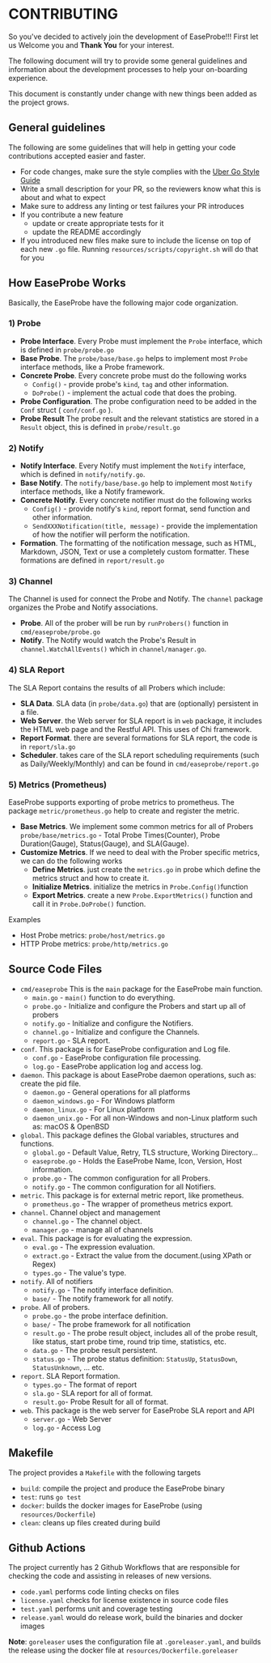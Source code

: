 # CONTRIBUTING
So you've decided to actively join the development of EaseProbe!!! First let us Welcome you and **Thank You** for your interest.

The following document will try to provide some general guidelines and information about the development processes to help your on-boarding experience.

This document is constantly under change with new things been added as the project grows.

## General guidelines
The following are some guidelines that will help in getting your code contributions accepted easier and faster.

* For code changes, make sure the style complies with the [Uber Go Style Guide](https://github.com/uber-go/guide/blob/master/style.md)
* Write a small description for your PR, so the reviewers know what this is about and what to expect
* Make sure to address any linting or test failures your PR introduces
* If you contribute a new feature
    * update or create appropriate tests for it
    * update the README accordingly
* If you introduced new files make sure to include the license on top of each new `.go` file. Running `resources/scripts/copyright.sh` will do that for you

## How EaseProbe Works
Basically, the EaseProbe have the following major code organization.

### 1) Probe

- **Probe Interface**. Every Probe must implement the `Probe` interface, which is defined in `probe/probe.go`
- **Base Probe**. The `probe/base/base.go` helps to implement most `Probe` interface methods, like a Probe framework.
- **Concrete Probe**. Every concrete probe must do the following works
    - `Config()` - provide probe's `kind`, `tag` and other information.
    - `DoProbe()` - implement the actual code that does the probing.
- **Probe Configuration**. The probe configuration need to be added in the `Conf` struct ( `conf/conf.go` ).
- **Probe Result** The probe result and the relevant statistics are stored in a `Result` object, this is defined in `probe/result.go`

### 2) Notify

- **Notify Interface**. Every Notify must implement the `Notify` interface, which is defined in `notify/notify.go`.
- **Base Notify**. The `notify/base/base.go` help to implement most `Notify` interface methods, like a Notify framework.
- **Concrete Notify**. Every concrete notifier must do the following works
    - `Config()` - provide notify's `kind`, report format, send function and other information.
    - `SendXXXNotification(title, message)` - provide the implementation of how the notifier will perform the notification.
-  **Formation**. The formatting of the notification message, such as HTML, Markdown, JSON, Text or use a completely custom formatter. These formations are defined in `report/result.go`


### 3) Channel

The Channel is used for connect the Probe and Notify. The `channel` package organizes the Probe and Notify associations.

- **Probe**. All of the prober will be run by `runProbers()` function in `cmd/easeprobe/probe.go`
- **Notify**. The Notify would watch the Probe's Result in `channel.WatchAllEvents()` which in `channel/manager.go`.


### 4) SLA Report

The SLA Report contains the results of all Probers which include:

- **SLA Data**. SLA data (in `probe/data.go`) that are (optionally) persistent in a file.
- **Web Server**. the Web server for SLA report is in `web` package, it includes the HTML web page and the Restful API. This uses of Chi framework.
- **Report Format**. there are several formations for SLA report, the code is in `report/sla.go`
- **Scheduler**. takes care of the SLA report scheduling requirements (such as Daily/Weekly/Monthly) and can be found in `cmd/easeprobe/report.go`

### 5) Metrics (Prometheus)

EaseProbe supports exporting of probe metrics to prometheus. The package `metric/prometheus.go` help to create and register the metric.


- **Base Metrics**. We implement some common metrics for all of Probers `probe/base/metrics.go` - Total Probe Times(Counter), Probe Duration(Gauge), Status(Gauge), and SLA(Gauge).
- **Customize Metrics**. If we need to deal with the Prober specific metrics, we can do the following works
    - **Define Metrics**. just create the `metrics.go` in probe which define the metrics struct and how to create it.
    - **Initialize Metrics**. initialize the metrics in `Probe.Config()`function
    - **Export Metrics**. create a new `Probe.ExportMetrics()` function and call it in `Probe.DoProbe()` function.

Examples
- Host Probe metrics: `probe/host/metrics.go`
- HTTP Probe metrics: `probe/http/metrics.go`


## Source Code Files
* `cmd/easeprobe` This is the `main` package for the EaseProbe main function.
    * `main.go` - `main()` function to do everything.
    * `probe.go` - Initialize and configure the Probers and start up all of probers
    * `notify.go` - Initialize and configure the Notifiers.
    * `channel.go` - Initialize and configure the Channels.
    * `report.go` - SLA report.
* `conf`. This package is for EaseProbe configuration and Log file.
    * `conf.go` - EaseProbe configuration file processing.
    * `log.go` - EaseProbe application log and access log.
* `daemon`. This package is about EaseProbe daemon operations, such as: create the pid file.
    * `daemon.go` -  General operations for all platforms
    * `daemon_windows.go` - For Windows platform
    * `daemon_linux.go` - For Linux platform
    * `daemon_unix.go` - For all non-Windows and non-Linux platform such as: macOS & OpenBSD
* `global`. This package defines the Global variables, structures and functions.
    * `global.go` - Default Value, Retry, TLS structure, Working Directory...
    * `easeprobe.go` - Holds the EaseProbe Name, Icon, Version, Host information.
    * `probe.go` - The common configuration for all Probers.
    * `notify.go` - The common configuration for all Notifiers.
* `metric`. This package is for external metric report, like prometheus.
    * `prometheus.go` - The wrapper of prometheus metrics export.
* `channel`. Channel object and management
    * `channel.go` - The channel object.
    * `manager.go` - manage all of channels
* `eval`. This package is for evaluating the expression.
    * `eval.go` - The expression evaluation.
    * `extract.go` - Extract the value from the document.(using XPath or Regex)
    * `types.go` - The value's type.
* `notify`. All of notifiers
    * `notify.go` - The notify interface definition.
    * `base/` - The notify framework for all notify.
* `probe`. All of probers.
    * `probe.go` - the probe interface definition.
    * `base/` - The probe framework for all notification
    * `result.go` - The probe result object, includes all of the probe result, like status, start probe time, round trip time, statistics, etc.
    * `data.go` - The probe result persistent.
    * `status.go` - The probe status definition: `StatusUp`, `StatusDown`, `StatusUnknown`, ... etc.
* `report`. SLA Report formation.
    * `types.go` - The format of report
    * `sla.go` - SLA report for all of format.
    * `result.go`- Probe Result for all of format.
* `web`. This package is the web server for EaseProbe SLA report and API
    * `server.go` - Web Server
    * `log.go` - Access Log
​
## Makefile
The project provides a `Makefile` with the following targets
* `build`: compile the project and produce the EaseProbe binary
* `test`: runs `go test`
* `docker`: builds the docker images for EaseProbe (using `resources/Dockerfile`)
* `clean`: cleans up files created during build
​
​
## Github Actions
The project currently has 2 Github Workflows that are responsible for checking the code and assisting in releases of new versions.

- `code.yaml` performs code linting checks on files
- `license.yaml` checks for license existence in source code files
- `test.yaml` performs unit and coverage testing
- `release.yaml` would do release work, build the binaries and docker images

**Note**: `goreleaser` uses the configuration file at `.goreleaser.yaml`, and builds the release using the docker file at `resources/Dockerfile.goreleaser`
